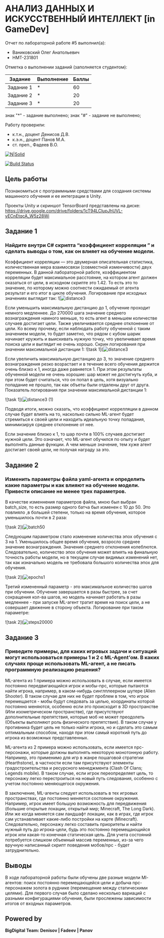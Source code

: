 # АНАЛИЗ ДАННЫХ И ИСКУССТВЕННЫЙ ИНТЕЛЛЕКТ [in GameDev]
Отчет по лабораторной работе #5 выполнил(а):
- Ваниковский Олег Анатольевич
- НМТ-231801

Отметка о выполнении заданий (заполняется студентом):

| Задание | Выполнение | Баллы |
| ------ | ------ | ------ |
| Задание 1 | * | 60 |
| Задание 2 | * | 20 |
| Задание 3 | * | 20 |

знак "*" - задание выполнено; знак "#" - задание не выполнено;

Работу проверили:
- к.т.н., доцент Денисов Д.В.
- к.э.н., доцент Панов М.А.
- ст. преп., Фадеев В.О.

[![N|Solid](https://cldup.com/dTxpPi9lDf.thumb.png)](https://nodesource.com/products/nsolid)

[![Build Status](https://travis-ci.org/joemccann/dillinger.svg?branch=master)](https://travis-ci.org/joemccann/dillinger)

## Цель работы
Познакомиться с программными средствами для создания системы машинного обучения и ее интеграции в Unity.

Проекты Unity и скриншот TensorBoard представлены на диске: https://drive.google.com/drive/folders/1cT94LClupJhUVL-vECnEtqcA_W5z28Wi

## Задание 1
### Найдите внутри C# скрипта “коэффициент корреляции ” и сделать выводы о том, как он влияет на обучение модели.

Коэффициент корреляции — это двумерная описательная статистика, количественная мера взаимосвязи (совместной изменчивости) двух переменных. В данной лабораторной работе, коэффициентом корреляции будет максимальное расстояние, на котором агент должен оказаться от цели, в исходном скрипте это 1.42. То есть это то значение, по которому можно соотнести ожидаемый от агента результат и его итог в цикле обучения. Логирование при исходных значениях выглядит так:
![![distance3](![distance3](https://github.com/user-attachments/assets/ca83e799-373b-49a4-930b-60ce807bff5c)
)


Если уменьшить максимальную дистанцию до 1, обучение проходит немного медленнее. До 270000 шага значение среднего вознаграждения намного меньше, то есть агент в меньшем количестве случаев достигает цели. Также увеличивается среднее отклонение от цели. Ко всему прочему, если наблюдать работу обученной с таким значением модели, то будет заметно, что рядом с кубом шарик начинает кружить и выискивать нужную точку, что увеличивает время поиска цели и выглядит не очень хорошо. Скрин логирования при значении максимальной дистанции 1:
![task 1](![distance3](https://github.com/user-attachments/assets/1eb4c055-86b4-4eb4-a984-50388d738257)



Если увеличить максимальную дистанцию до 3, то значение среднего вознаграждения резко возрастает и в течение всего обучения держится очень близко к 1, иногда даже равняется 1. При этом результаты обученной модели не очень хорошие: шар может не достигнуть куба, и при этом будет считаться, что он попал в цель, хотя визуально попадание не прошло, так как объеты были отдалены друг от друга. Показатель логирования при значении максимальной дистанции 1:

![task 1](![distance3 (1)](https://github.com/user-attachments/assets/09a2a3cb-5cff-4fbd-bfb4-67d16f9d2cf3)


Подводя итоги, можно сказать, что коэффициент коррелляции в данном случае будет влиять на то, насколько сильно ML-агент будет стремиться к своей цели и находить идеальную точку попадания, минимизируя среднее отклонение от нее.

Если значение близко к 1, то шар почти в 100% случаев достигает нужной цели. Это означает, что ML-агент обучился по опыту и будет выполнять данные функции. А чем меньше значение, тем хуже агент достигает своей цели, не получая награду за это.

## Задание 2
### Изменить параметры файла yaml-агента и определить какие параметры и как влияют на обучение модели. Привести описание не менее трех параметров.

В качестве изменнения параметров файла, мною был выбран batch_size, то есть размер одного батча был изменен с 10 до 50. Это повлияло ,в большей степени, только на время обучения, которое уменьшилось почти в 2 раза:

![task 2](![batch50](https://github.com/user-attachments/assets/0b9f79d2-bd94-4c5d-9d85-1729369fa4e8)


Следующим параметром стало изменение количества эпох обучения с 3 на 1. Уменьшилось общее время обучения, возросло среднее значение вознаграждения. Значения среднего отклонения колеблются. Следовательно, количество эпох обучения может влиять на финальную точность работы модели, но в текущем случае видимых изменений нет, так как изначально модель не требовала большого количества эпох для обучения.

![task 2](![epochs1](https://github.com/user-attachments/assets/94e20e3f-68d8-4466-9d83-b0a0acaf61fc)


Третий измененный параметр - это максимальное количество шагов при обучении. Обучение завершается в разы быстрее, за счет сокращения кол-ва шагов, но модель начинает работать в разы медленнее - при запуске ML-агент тратит время на поиск цели, а не совершает движение в сторону объекта. Логирование при таком параметре:

![task 2](![steps20000](https://github.com/user-attachments/assets/79559fe0-6aff-4c2c-9f56-43248127e77b)


## Задание 3
### Приведите примеры, для каких игровых задачи и ситуаций могут использоваться примеры 1 и 2 с ML-Agent’ом. В каких случаях проще использовать ML-агент, а не писать программную реализацию решения? 

ML-агента из 1 примера можно использовать в случае, если имеется постоянно передвигающийся игрок и мобы-npc, которые пытаются найти игрока, например, в каком-нибудь синглплеерном шутере (Alien Shooter). В таком случае для них не будет проблем в том, что игрок перемещается - мобы будут следовать за целью, координаты которой постоянно меняются, особенно если это происходит в 3D пространстве (Или изометрическом пространстве), где присутствуют дополнительные препятствия, которые моб не может преодолеть (Объекты выполняют роль физического препятствия). В таком случае у противника будет цель не только найти игрока, но и сделать это самым оптимальным способом, находя при этом самый короткий путь до игрока из возможных представленных.

ML-агента из 2 примера можно использовать, если имеется npc-персонажи, которые должны выполнять некоторую монотонную работу. Например, это применимо для игр в жанре пошаговой стратегии (Hearthstone), в частности если там присутствуют элементы градостроительства и ресурсного менеджмента (Clash Of Clans; Legends mobile). В таком случае, если игрок переопределяет цель, то персонажу легко перестроиться на новый путь следования, особенно с учетом постоянно меняющегося окружения.

В заключение, ML-агенты следует использовать в тех игровых пространствах, где постоянно меняется состояние окружения. Например, игрок имеет большую возможность для передвижения (большие открытые локации, открытый мир; Minecraft, The Long Dark). Или же когда меняется сам ландшафт локации, как в играх, где игрок сам устанавливает какие-либо постройки на карте (Minecraft). Следовательно, персонажу легко составить приоритеты и найти нужный путь до игрока-цели, будь это постоянно перемещающийся игрок или какая-то конечная статическая цель. Для учета состояний потребуется слишком объемный массив переменных, из-за чего вручную написанный скрипт поведения мобов/npc - будет затруднительно.

## Выводы

В ходе лабораторной работы были обучены две разные модели Ml-агентов: поиск постоянно перемещающейся цели и добыча npc-персонажем золота в руднике (перемещение между статическими целями). Для первого случая было сделано несколько вариаций с разными конфигурациями обучения, были прослежены зависимости итогов от входных параметров.


## Powered by

**BigDigital Team: Denisov | Fadeev | Panov**
